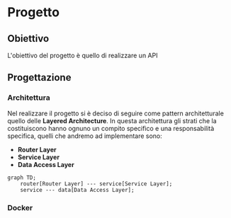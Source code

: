 # Progetto

## Obiettivo

L'obiettivo del progetto è quello di realizzare un API 


## Progettazione

### Architettura

Nel realizzare il progetto si è deciso di seguire come pattern architetturale quello delle **Layered Architecture**. In questa architettura gli strati che la costituiscono hanno ognuno un compito specifico e una responsabilità specifica, quelli che andremo ad implementare sono:

- **Router Layer**
- **Service Layer**
- **Data Access Layer**

```mermaid
graph TD;
    router[Router Layer] --- service[Service Layer];
    service --- data[Data Access Layer];
```

### Docker
